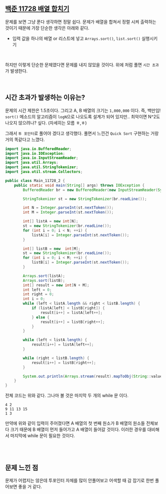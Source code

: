 ## [백준 11728 배열 합치기](https://www.acmicpc.net/problem/11728)

문제를 보면 그냥 푼다 생각하면 정말 쉽다. 문제가 배열을 합쳐서 정렬 시켜 출력하는 것이기 때문에 가장 단순한 생각은 아래와 같다.

- 입력 값을 하나의 배열 or 리스트에 넣고 `Arrays.sort()`, `list.sort()` 실행시키기

<br>

하지만 이렇게 단순한 문제였다면 문제를 내지 않았을 것이다. 위에 처럼 풀면 `시간 초과`가 발생한다. 

<br>

## 시간 초과가 발생하는 이유는?

문제의 시간 제한은 1.5초이다. 그리고 A, B 배열의 크기는 `1,000,000` 이다. 즉, 백만임! `sort()` 메소드의 알고리즘이 `logN`으로 나오도록 설계가 되어 있지만.. 최악이면 N^2도 나오지 않으려나? 싶다. (자세히는 모름 ㅎ,ㅎ)

그래서 `투 포인터`로 풀어야 겠다고 생각했다. 풀면서 느낀건 `Quick Sort` 구현하는 거랑 거의 똑같다고 느꼈다. 

```java
import java.io.BufferedReader;
import java.io.IOException;
import java.io.InputStreamReader;
import java.util.Arrays;
import java.util.StringTokenizer;
import java.util.stream.Collectors;

public class Main_11728_2 {
    public static void main(String[] args) throws IOException {
        BufferedReader br = new BufferedReader(new InputStreamReader(System.in));

        StringTokenizer st = new StringTokenizer(br.readLine());

        int N = Integer.parseInt(st.nextToken());
        int M = Integer.parseInt(st.nextToken());

        int[] listA = new int[N];
        st = new StringTokenizer(br.readLine());
        for (int i = 0; i < N; ++i) {
            listA[i] = Integer.parseInt(st.nextToken());
        }

        int[] listB = new  int[M];
        st = new StringTokenizer(br.readLine());
        for (int i = 0; i < M; ++i) {
            listB[i] = Integer.parseInt(st.nextToken());
        }

        Arrays.sort(listA);
        Arrays.sort(listB);
        int[] result = new int[N + M];
        int left = 0;
        int right = 0;
        int i = 0;
        while (left < listA.length && right < listB.length) {
            if (listA[left] < listB[right]) {
                result[i++] = listA[left++];
            } else {
                result[i++] = listB[right++];
            }
        }

        while (left < listA.length) {
            result[i++] = listA[left++];
        }

        while (right < listB.length) {
            result[i++] = listB[right++];
        }

        System.out.println(Arrays.stream(result).mapToObj(String::valueOf).collect(Collectors.joining(" ")));
    }
}
```

전체 코드는 위와 같다. 그나마 볼 것은 마지막 두 개의 while 문 이다.  

```
4 2
9 11 13 15
1 3
```

만약에 위와 같이 입력이 주어졌다면 A 배열의 첫 번째 원소가 B 배열의 원소들 전체보다 크기 때문에 B 배열이 먼저 들어가고 A 배열이 들어갈 것이다. 이러한 경우를 대비해서 마지막에 while 문이 필요한 것이다. 

<br> <br>

## 문제 느낀 점

문제가 어렵지는 않은데 투포인터 자체를 많이 안풀어보고 어색할 때 감 잡기로 한번 풀어보면 좋을 거 같다.